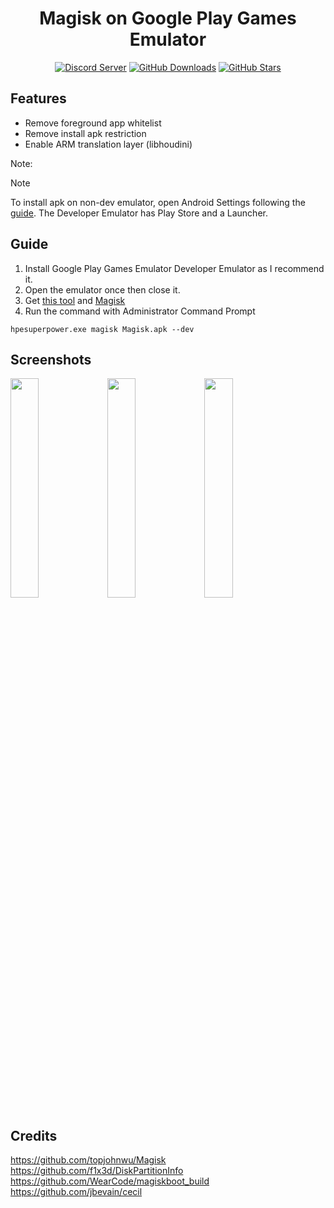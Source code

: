 <div align="center">
  <h1>Magisk on Google Play Games Emulator</h1>
  <a href="https://discord.gg/nDTHzjRsG2"><img alt="Discord Server" src="https://img.shields.io/badge/Join-Discord-5865F2.svg?logo=discord"></a>
  <a href="https://github.com/chsbuffer/MagiskOnGooglePlayGames/releases/latest"><img alt="GitHub Downloads" src="https://img.shields.io/github/downloads/chsbuffer/MagiskOnGooglePlayGames/total"></a>
  <a href="https://github.com/chsbuffer/MagiskOnGooglePlayGames"><img alt="GitHub Stars" src="https://img.shields.io/github/stars/chsbuffer/MagiskOnGooglePlayGames"></a>  
  <br>
</div>


## Features

- Remove foreground app whitelist
- Remove install apk restriction
- Enable ARM translation layer (libhoudini)

Note:  
>[!NOTE]
> To install apk on non-dev emulator, open Android Settings following the [guide](https://support.google.com/googleplaygamesonpc/answer/11507425?hl=en).
> The Developer Emulator has Play Store and a Launcher.

## Guide

1. Install Google Play Games Emulator Developer Emulator as I recommend it.
2. Open the emulator once then close it.
3. Get [this tool](https://github.com/chsbuffer/hpesuperpower/releases/latest) and [Magisk](https://github.com/topjohnwu/Magisk?tab=readme-ov-file#downloads)
4. Run the command with Administrator Command Prompt  
```
hpesuperpower.exe magisk Magisk.apk --dev
```

## Screenshots
<img src="https://github.com/user-attachments/assets/982f19f4-bf6a-4285-8381-d0f9dbd08220" width="30%"></img>
<img src="https://github.com/user-attachments/assets/14ed8dff-42ae-412a-be4a-435ba13ae58c" width="30%"></img>
<img src="https://github.com/user-attachments/assets/c1c2a2ed-d09f-41b0-a2c3-5d533dc2e074" width="30%"></img> 

## Credits

https://github.com/topjohnwu/Magisk  
https://github.com/f1x3d/DiskPartitionInfo  
https://github.com/WearCode/magiskboot_build  
https://github.com/jbevain/cecil  
